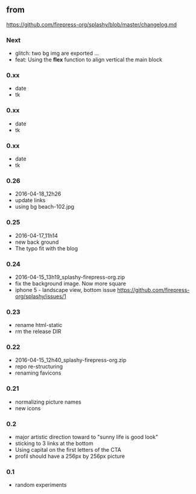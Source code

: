 ## from
https://github.com/firepress-org/splashy/blob/master/changelog.md

### Next
- glitch: two bg img are exported ...
- feat: Using the **flex** function to align vertical the main block

### 0.xx
- date
- tk

### 0.xx
- date
- tk

### 0.xx
- date
- tk

### 0.26
- 2016-04-18_12h26
- update links
- using bg beach-102.jpg

### 0.25
- 2016-04-17_11h14
- new back ground
- The typo fit with the blog

### 0.24
- 2016-04-15_13h19_splashy-firepress-org.zip
- fix the background image. Now more square
- iphone 5 - landscape view, bottom issue https://github.com/firepress-org/splashy/issues/1

### 0.23
- rename html-static
- rm the release DIR

### 0.22
- 2016-04-15_12h40_splashy-firepress-org.zip
- repo re-structuring
- renaming favicons

### 0.21
- normalizing picture names
- new icons

### 0.2
- major artistic direction toward to "sunny life is good look"
- sticking to 3 links at the bottom
- Using capital on the first letters of the CTA
- profil should have a 256px by 256px picture

### 0.1
- random experiments